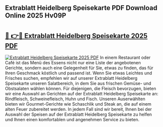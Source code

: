 ## Extrablatt Heidelberg Speisekarte PDF Download Online 2025 Hv09P

# <h2><a href="http://gcdhz5.nevu.top/?p=Extrablatt+Heidelberg+Speisekarte">🔗 👉🔴 Extrablatt Heidelberg Speisekarte 2025 PDF</a></h2>

[![Extrablatt Heidelberg Speisekarte 2025 PDF](https://i.imgur.com/dBaPXMq.png)](http://gcdhz5.nevu.top/?p=Extrablatt+Heidelberg+Speisekarte)
In einem Restaurant oder Café ist das Menü des Essens nicht nur eine Liste der angebotenen Gerichte, sondern auch eine Gelegenheit für Sie, etwas zu finden, das für Ihren Geschmack köstlich und passend ist. Wenn Sie etwas Leichtes und Frisches suchen, empfehlen wir auf unserer Extrablatt Heidelberg Speisekarte unseren Salatbereich, in dem Sie aus frischen Gemüse- und Obstsalaten wählen können. Für diejenigen, die Fleisch bevorzugen, bieten wir eine Auswahl an Gerichten auf der Extrablatt Heidelberg Speisekarte an: Rindfleisch, Schweinefleisch, Huhn und Fisch. Unseren Auserwählten bieten wir Gourmet-Gerichte wie Schaschlik und Steak an, die auf einem alten Feuer zubereitet werden. In jedem Fall sind wir bereit, Ihnen bei der Auswahl der Speisen auf der Extrablatt Heidelberg Speisekarte zu helfen und Ihnen einen komfortablen und angenehmen Service zu bieten.
